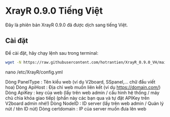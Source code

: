 # XrayR 0.9.0 Tiếng Việt

Đây là phiên bản XrayR 0.9.0 đã được dịch sang tiếng Việt.

## Cài đặt

Để cài đặt, hãy chạy lệnh sau trong terminal:

```bash
wget -N https://raw.githubusercontent.com/hotrantien/XrayR_0.9.0_VH/main/install.sh && bash install.sh
```

nano /etc/XrayR/config.yml

Dòng PanelType : Tên kiểu web (ví dụ V2board, SSpanel,… chữ đầu viết hoa)
Dòng ApiHost : Địa chỉ web muốn liên kết (ví dụ https://domain.com/)
Dòng ApiKey : key của web (lấy trên web admin / cấu hình hệ thống / máy chủ chìa khóa giao tiếp) (phần này các bạn qua và tự đặt APIKey trên V2board admin nhé!)
Dòng NodeID : ID server (lấy trên web admin / Quản lý nút / tên ID nút)
Dòng certdomain : IP của server muốn đưa lên web

